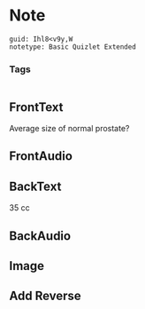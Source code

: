 # Note
```
guid: Ihl8<v9y,W
notetype: Basic Quizlet Extended
```

### Tags
```
```

## FrontText
Average size of normal prostate?

## FrontAudio


## BackText
35 cc

## BackAudio


## Image


## Add Reverse

